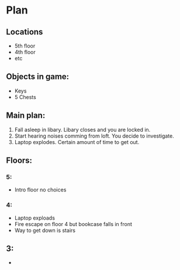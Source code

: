 # Plan
## Locations
* 5th floor
* 4th floor
* etc
## Objects in game:
* Keys
* 5 Chests
## Main plan:
1. Fall asleep in libary. Libary closes and you are locked in.
2. Start hearing noises comming from loft. You decide to investigate.
3. Laptop explodes. Certain amount of time to get out.
## Floors:
### 5:
* Intro floor no choices
### 4:
* Laptop exploads
* Fire escape on floor 4 but bookcase falls in front
* Way to get down is stairs
## 3:
* 
